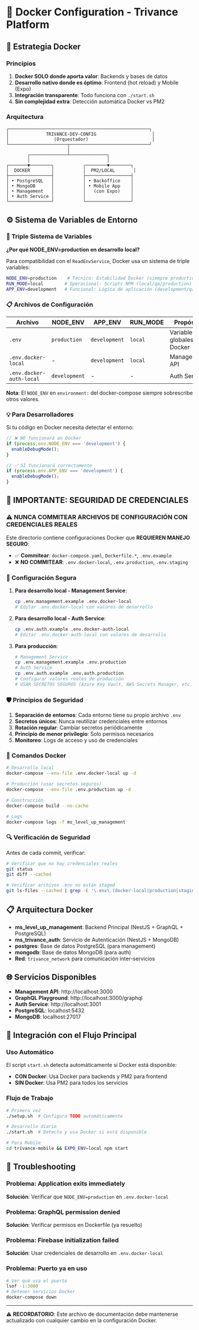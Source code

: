 # 🐳 Docker Configuration - Trivance Platform

## 🎯 Estrategia Docker

### Principios
1. **Docker SOLO donde aporta valor**: Backends y bases de datos
2. **Desarrollo nativo donde es óptimo**: Frontend (hot reload) y Mobile (Expo)
3. **Integración transparente**: Todo funciona con `./start.sh`
4. **Sin complejidad extra**: Detección automática Docker vs PM2

### Arquitectura
```
┌─────────────────────────────────────────────────────┐
│              TRIVANCE-DEV-CONFIG                     │
│                 (Orquestador)                        │
└──────────────────────┬──────────────────────────────┘
                       │
        ┌──────────────┴──────────────┐
        │                             │
┌───────▼────────┐           ┌────────▼────────┐
│  DOCKER        │           │  PM2/LOCAL       │
├────────────────┤           ├─────────────────┤
│ • PostgreSQL   │           │ • Backoffice    │
│ • MongoDB      │           │ • Mobile App    │
│ • Management   │           │   (con Expo)    │
│ • Auth Service │           │                 │
└────────────────┘           └─────────────────┘
```

## ⚙️ Sistema de Variables de Entorno

### 🎯 Triple Sistema de Variables

**¿Por qué NODE_ENV=production en desarrollo local?**

Para compatibilidad con el `ReadEnvService`, Docker usa un sistema de triple variables:

```bash
NODE_ENV=production    # Técnico: Estabilidad Docker (siempre production)
RUN_MODE=local        # Operacional: Scripts NPM (local/qa/production)
APP_ENV=development   # Funcional: Lógica de aplicación (development/qa/production)
```

### 📋 Archivos de Configuración

| Archivo | NODE_ENV | APP_ENV | RUN_MODE | Propósito |
|---------|----------|---------|----------|-----------|
| `.env` | `production` | `development` | `local` | Variables globales Docker |
| `.env.docker-local` | - | `development` | `local` | Management API |
| `.env.docker-auth-local` | `development` | - | - | Auth Service |

**Nota**: El `NODE_ENV` en `environment:` del docker-compose siempre sobrescribe otros valores.

### 💡 Para Desarrolladores

Si tu código en Docker necesita detectar el entorno:

```typescript
// ❌ NO funcionará en Docker
if (process.env.NODE_ENV === 'development') {
  enableDebugMode();
}

// ✅ SÍ funcionará correctamente
if (process.env.APP_ENV === 'development') {
  enableDebugMode();
}
```

## 🚨 IMPORTANTE: SEGURIDAD DE CREDENCIALES

### ⚠️ NUNCA COMMITEAR ARCHIVOS DE CONFIGURACIÓN CON CREDENCIALES REALES

Este directorio contiene configuraciones Docker que **REQUIEREN MANEJO SEGURO**:

- ✅ **Commitear**: `docker-compose.yaml`, `Dockerfile.*`, `.env.example`
- ❌ **NO COMMITEAR**: `.env.docker-local`, `.env.production`, `.env.staging`

### 🔐 Configuración Segura

1. **Para desarrollo local - Management Service**:
   ```bash
   cp .env.management.example .env.docker-local
   # Editar .env.docker-local con valores de desarrollo
   ```

2. **Para desarrollo local - Auth Service**:
   ```bash
   cp .env.auth.example .env.docker-auth-local
   # Editar .env.docker-auth-local con valores de desarrollo
   ```

3. **Para producción**:
   ```bash
   # Management Service
   cp .env.management.example .env.production
   # Auth Service  
   cp .env.auth.example .env.auth.production
   # Configurar valores reales de producción
   # USAR SECRETOS SEGUROS (Azure Key Vault, AWS Secrets Manager, etc.)
   ```

### 🛡️ Principios de Seguridad

1. **Separación de entornos**: Cada entorno tiene su propio archivo `.env`
2. **Secretos únicos**: Nunca reutilizar credenciales entre entornos
3. **Rotación regular**: Cambiar secretos periódicamente
4. **Principio de menor privilegio**: Solo permisos necesarios
5. **Monitoreo**: Logs de acceso y uso de credenciales

### 🚀 Comandos Docker

```bash
# Desarrollo local
docker-compose --env-file .env.docker-local up -d

# Producción (usar secretos seguros)
docker-compose --env-file .env.production up -d

# Construcción
docker-compose build --no-cache

# Logs
docker-compose logs -f ms_level_up_management
```

### 🔍 Verificación de Seguridad

Antes de cada commit, verificar:
```bash
# Verificar que no hay credenciales reales
git status
git diff --cached

# Verificar archivos .env no están staged
git ls-files --cached | grep -E '\.env\.(docker-local|production|staging)'
```

## 📋 Arquitectura Docker

- **ms_level_up_management**: Backend Principal (NestJS + GraphQL + PostgreSQL)
- **ms_trivance_auth**: Servicio de Autenticación (NestJS + MongoDB)
- **postgres**: Base de datos PostgreSQL (para management)
- **mongodb**: Base de datos MongoDB (para auth)
- **Red**: `trivance_network` para comunicación inter-servicios

## 🌐 Servicios Disponibles

- **Management API**: http://localhost:3000
- **GraphQL Playground**: http://localhost:3000/graphql
- **Auth Service**: http://localhost:3001
- **PostgreSQL**: localhost:5432
- **MongoDB**: localhost:27017

## 🚀 Integración con el Flujo Principal

### Uso Automático
El script `start.sh` detecta automáticamente si Docker está disponible:
- **CON Docker**: Usa Docker para backends y PM2 para frontend
- **SIN Docker**: Usa PM2 para todos los servicios

### Flujo de Trabajo
```bash
# Primera vez
./setup.sh  # Configura TODO automáticamente

# Desarrollo diario
./start.sh  # Detecta y usa Docker si está disponible

# Para Mobile
cd trivance-mobile && EXPO_ENV=local npm start
```

## 🔧 Troubleshooting

### Problema: Application exits immediately
**Solución**: Verificar que `NODE_ENV=production` en `.env.docker-local`

### Problema: GraphQL permission denied
**Solución**: Verificar permisos en Dockerfile (ya resuelto)

### Problema: Firebase initialization failed
**Solución**: Usar credenciales de desarrollo en `.env.docker-local`

### Problema: Puerto ya en uso
```bash
# Ver qué usa el puerto
lsof -i:3000
# Detener servicios Docker
docker-compose down
```

---

⚠️ **RECORDATORIO**: Este archivo de documentación debe mantenerse actualizado con cualquier cambio en la configuración Docker.